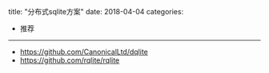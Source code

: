 title: "分布式sqlite方案"
date: 2018-04-04
categories:
- 推荐
---

- https://github.com/CanonicalLtd/dqlite
- https://github.com/rqlite/rqlite
